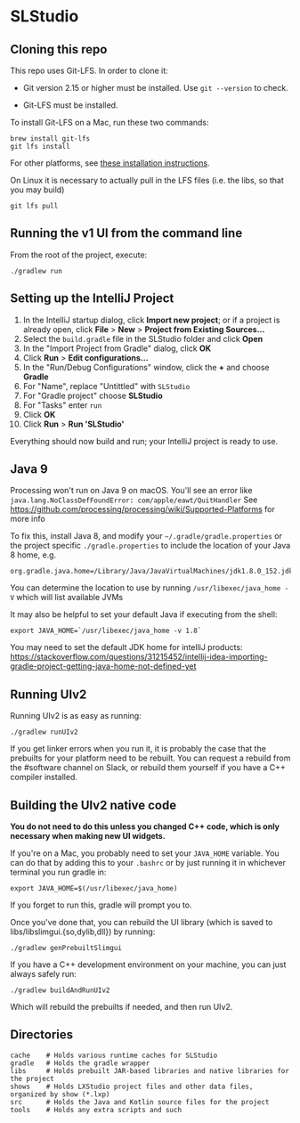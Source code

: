 # SLStudio

## Cloning this repo

This repo uses Git-LFS.  In order to clone it:

  - Git version 2.15 or higher must be installed.  Use `git --version` to check.

  - Git-LFS must be installed.

To install Git-LFS on a Mac, run these two commands:

    brew install git-lfs
    git lfs install

For other platforms, see [these installation instructions](https://help.github.com/articles/installing-git-large-file-storage/).

On Linux it is necessary to actually pull in the LFS files (i.e. the libs, so that you may build)
    
    git lfs pull

## Running the v1 UI from the command line

From the root of the project, execute:

    ./gradlew run

## Setting up the IntelliJ Project

1. In the IntelliJ startup dialog, click **Import new project**; or if a project is already open, click **File** > **New** > **Project from Existing Sources...**
2. Select the `build.gradle` file in the SLStudio folder and click **Open**
3. In the "Import Project from Gradle" dialog, click **OK**
4. Click **Run** > **Edit configurations...**
5. In the "Run/Debug Configurations" window, click the **+** and choose **Gradle**
6. For "Name", replace "Untittled" with `SLStudio`
7. For "Gradle project" choose **SLStudio**
8. For "Tasks" enter `run`
9. Click **OK**
10. Click **Run** > **Run 'SLStudio'**

Everything should now build and run; your IntelliJ project is ready to use.

## Java 9

Processing won't run on Java 9 on macOS. You'll see an error like `java.lang.NoClassDefFoundError: com/apple/eawt/QuitHandler`
See https://github.com/processing/processing/wiki/Supported-Platforms for more info

To fix this, install Java 8, and modify your `~/.gradle/gradle.properties` or the project specific `./gradle.properties`
to include the location of your Java 8 home, e.g. 

    org.gradle.java.home=/Library/Java/JavaVirtualMachines/jdk1.8.0_152.jdk/Contents/Home
    
You can determine the location to use by running `/usr/libexec/java_home -V` which will list available JVMs

It may also be helpful to set your default Java if executing from the shell:

    export JAVA_HOME=`/usr/libexec/java_home -v 1.8`

You may need to set the default JDK home for intelliJ products: https://stackoverflow.com/questions/31215452/intellij-idea-importing-gradle-project-getting-java-home-not-defined-yet

## Running UIv2

Running UIv2 is as easy as running:

    ./gradlew runUIv2

If you get linker errors when you run it, it is probably the case that
the prebuilts for your platform need to be rebuilt. You can request a
rebuild from the #software channel on Slack, or rebuild them yourself if
you have a C++ compiler installed.

## Building the UIv2 native code

**You do not need to do this unless you changed C++ code, which is only necessary when making new UI widgets.**

If you're on a Mac, you probably need to set your `JAVA_HOME` variable.
You can do that by adding this to your `.bashrc` or by just running it
in whichever terminal you run gradle in:

    export JAVA_HOME=$(/usr/libexec/java_home)

If you forget to run this, gradle will prompt you to.

Once you've done that, you can rebuild the UI library (which is saved to
libs/libslimgui.{so,dylib,dll}) by running:

    ./gradlew genPrebuiltSlimgui

If you have a C++ development environment on your machine, you can just
always safely run:

    ./gradlew buildAndRunUIv2

Which will rebuild the prebuilts if needed, and then run UIv2.


## Directories

    cache    # Holds various runtime caches for SLStudio
    gradle   # Holds the gradle wrapper
    libs     # Holds prebuilt JAR-based libraries and native libraries for the project
    shows    # Holds LXStudio project files and other data files, organized by show (*.lxp)
    src      # Holds the Java and Kotlin source files for the project
    tools    # Holds any extra scripts and such
    
